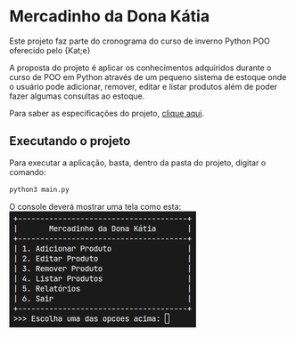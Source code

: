 # Mercadinho da Dona Kátia

Este projeto faz parte do cronograma do curso de inverno Python POO oferecido pelo {Kat;e}

A proposta do projeto é aplicar os conhecimentos adquiridos durante o curso de POO em Python através de um pequeno sistema de estoque onde o usuário pode adicionar, remover, editar e listar produtos além de poder fazer algumas consultas ao estoque.

Para saber as especificações do projeto, [clique aqui](https://github.com/WaddFranklin/mercadinho-dona-katia/blob/master/Python%20Projeto.pdf).

## Executando o projeto

Para executar a aplicação, basta, dentro da pasta do projeto, digitar o comando:

~~~python
python3 main.py
~~~
O console deverá mostrar uma tela como esta:
![Tela Principal da aplicação](https://github.com/WaddFranklin/mercadinho-dona-katia/blob/master/mainScreen.png)
